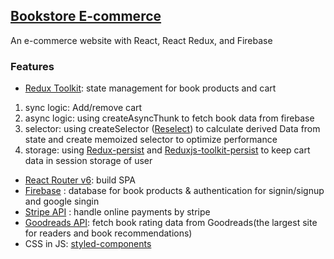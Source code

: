## [Bookstore E-commerce ](https://effervescent-muffin-f405f0.netlify.app/)

An e-commerce website with React, React Redux, and Firebase

### Features

- [Redux Toolkit](https://redux-toolkit.js.org/): 
state management for book products and cart
1) sync logic: Add/remove cart 
2) async logic: using createAsyncThunk to fetch book data from firebase
3) selector: using createSelector ([Reselect](https://www.npmjs.com/package/reselect)) to calculate derived Data from state and create memoized selector to optimize performance
4) storage: using [Redux-persist](https://www.npmjs.com/package/redux-persist) and [Reduxjs-toolkit-persist](https://www.npmjs.com/package/reduxjs-toolkit-persist) to keep cart data in session storage of user
- [React Router v6](https://reactrouter.com/en/main): build SPA 
- [Firebase](https://firebase.google.com/) : database for book products & authentication for signin/signup and google singin
- [Stripe API](https://www.npmjs.com/package/stripe) : handle online payments by stripe
- [Goodreads API](https://www.goodreads.com/api): fetch book rating data from Goodreads(the largest site for readers and book recommendations)
- CSS in JS: [styled-components](https://styled-components.com/)
